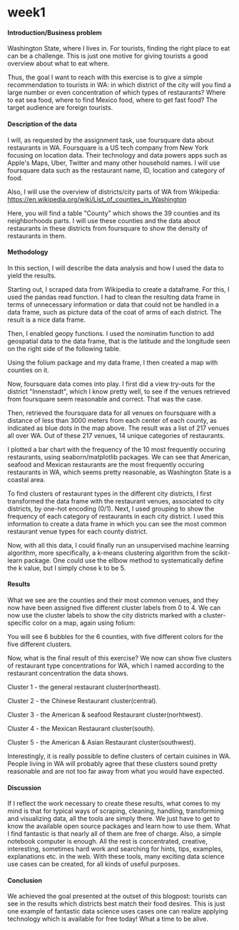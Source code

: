 # week1


#### Introduction/Business problem
Washington State, where I lives in. For tourists, finding the right place to eat can be a challenge. This is just one motive for giving tourists a good overview about what to eat where.

Thus, the goal I want to reach with this exercise is to give a simple recommendation to tourists in WA: in which district of the city will you find a large number or even concentration of which types of restaurants? Where to eat sea food, where to find Mexico food, where to get fast food? The target audience are foreign tourists.

#### Description of the data
I will, as requested by the assignment task, use foursquare data about restaurants in WA. Foursquare is a US tech company from New York focusing on location data. Their technology and data powers apps such as Apple's Maps, Uber, Twitter and many other household names. I will use foursquare data such as the restaurant name, ID, location and category of food.

Also, I will use the overview of districts/city parts of WA from Wikipedia: https://en.wikipedia.org/wiki/List_of_counties_in_Washington


Here, you will find a table "County" which shows the 39 counties and its neighborhoods parts. I will use these counties and the data about restaurants in these districts from foursquare to show the density of restaurants in them.

#### Methodology
In this section, I will describe the data analysis and how I used the data to yield the results.

Starting out, I scraped data from Wikipedia to create a dataframe. For this, I used the pandas read function. I had to clean the resulting data frame in terms of unnecessary information or data that could not be handled in a data frame, such as picture data of the coat of arms of each district. The result is a nice data frame.

Then, I enabled geopy functions. I used the nominatim function to add geospatial data to the data frame, that is the latitude and the longitude seen on the right side of the following table.

Using the folium package and my data frame, I then created a map with counties on it.

Now, foursquare data comes into play. I first did a view try-outs for the district "Innenstadt", which I know pretty well, to see if the venues retrieved from foursquare seem reasonable and correct. That was the case.

Then, retrieved the foursquare data for all venues on foursquare with a distance of less than 3000 meters from each center of each county, as indicated as blue dots in the map above. The result was a list of 217 venues all over WA. Out of these 217 venues, 14 unique categories of restaurants.

I plotted a bar chart with the frequency of the 10 most frequently occuring restaurants, using seaborn/matplotlib packages. We can see that American, seafood and Mexican restaurants are the most frequently occuring restaurants in WA, which seems pretty reasonable, as Washington State is a coastal area.

To find clusters of restaurant types in the different city districts, I first transformed the data frame with the restaurant venues, associated to city districts, by one-hot encoding (0/1).
Next, I used grouping to show the frequency of each category of restaurants in each city district.
I used this information to create a data frame in which you can see the most common restaurant venue types for each county district.

Now, with all this data, I could finally run an unsupervised machine learning algorithm, more specifically, a k-means clustering algorithm from the scikit-learn package. One could use the ellbow method to systematically define the k value, but I simply chose k to be 5.

#### Results
What we see are the counties and their most common venues, and they now have been assigned five different cluster labels from 0 to 4.
We can now use the cluster labels to show the city districts marked with a cluster-specific color on a map, again using folium:

You will see 6 bubbles for the 6 counties, with five different colors for the five different clusters.

Now, what is the final result of this exercise? We now can show five clusters of restaurant type concentrations for WA, which I named according to the restaurant concentration the data shows.

Cluster 1 - the general restaurant cluster(northeast).

Cluster 2 - the Chinese Restaurant cluster(central).

Cluster 3 - the American & seafood Restaurant cluster(norhtwest).

Cluster 4 - the Mexican Restaurant cluster(south).

Cluster 5 -  the American & Asian Restaurant cluster(southwest).

Interestingly, it is really possible to define clusters of certain cuisines in WA. People living in WA will probably agree that these clusters sound pretty reasonable and are not too far away from what you would have expected.

#### Discussion
If I reflect the work necessary to create these results, what comes to my mind is that for typical ways of scraping, cleaning, handling, transforming and visualizing data, all the tools are simply there. We just have to get to know the available open source packages and learn how to use them. What I find fantastic is that nearly all of them are free of charge. Also, a simple notebook computer is enough. All the rest is concentrated, creative, interesting, sometimes hard work and searching for hints, tips, examples, explanations etc. in the web. With these tools, many exciting data science use cases can be created, for all kinds of useful purposes.

#### Conclusion
We achieved the goal presented at the outset of this blogpost: tourists can see in the results which  districts best match their food desires. This is just one example of fantastic data science uses cases one can realize applying technology which is available for free today! What a time to be alive.

